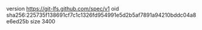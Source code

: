 version https://git-lfs.github.com/spec/v1
oid sha256:225735f138691cf7c1c1326fd954991e5d2b5af7891a94210bddc04a8e6ed25b
size 3400
